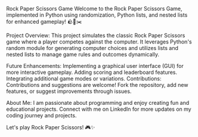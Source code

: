 Rock Paper Scissors Game
Welcome to the Rock Paper Scissors Game, implemented in Python using randomization, Python lists, and nested lists for enhanced gameplay! 🪨📄✂️

Project Overview:
This project simulates the classic Rock Paper Scissors game where a player competes against the computer. It leverages Python's random module for generating computer choices and utilizes lists and nested lists to manage game rules and outcomes dynamically.

Future Enhancements:
Implementing a graphical user interface (GUI) for more interactive gameplay.
Adding scoring and leaderboard features.
Integrating additional game modes or variations.
Contributions:
Contributions and suggestions are welcome! Fork the repository, add new features, or suggest improvements through issues.

About Me:
I am passionate about programming and enjoy creating fun and educational projects. Connect with me on LinkedIn for more updates on my coding journey and projects.

Let's play Rock Paper Scissors! 🎮✨


